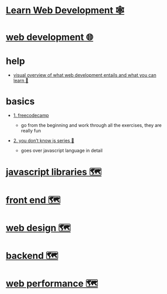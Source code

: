 # [Learn Web Development 🕸️](https://my.mindnode.com/85uh2iN4GPhBJpuyyuWks5a6niyypQA5TPBCGnAN#826.7,-290.4,2) 


# [web development 🌐](https://www.wikiwand.com/en/Web_development)


# help


- [visual overview of what web development entails and what you can learn 🐙](https://github.com/kamranahmedse/developer-roadmap)


# basics


- [1. freecodecamp](https://www.freecodecamp.com)
  - go from the beginning and work through all the exercises, they are really fun

- [2. you don’t know js series 📖](https://github.com/getify/You-Dont-Know-JS)
  - goes over javascript language in detail


# [javascript libraries 🗺️](https://my.mindnode.com/5PazdXmKxEq1mDpksAfWUZFdJTpvAHpti6Cir1S2#50.6,-34.4,2)


# [front end 🗺️](https://my.mindnode.com/zRGj6Bjd1T31sVhsJz4HcNbCCz7ZMgKNqJSWSjyt#392.4,-184.2,2)


# [web design 🗺️](https://my.mindnode.com/3irQvGhTDXsWX7yHqzQkR9JWhq9kyaJZ4otN7qiR)


# [backend 🗺️](https://my.mindnode.com/uR5wuu9guh97btPqQaRND2QPu4sxenfzMRNNPsyB)


# [web performance 🗺️](https://my.mindnode.com/TTiDHqPUigF91yBHAFSgbhNckeUAGZhNtxiavEPB)


